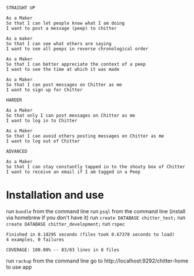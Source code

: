 
```
STRAIGHT UP

As a Maker
So that I can let people know what I am doing  
I want to post a message (peep) to chitter

As a maker
So that I can see what others are saying  
I want to see all peeps in reverse chronological order

As a Maker
So that I can better appreciate the context of a peep
I want to see the time at which it was made

As a Maker
So that I can post messages on Chitter as me
I want to sign up for Chitter

HARDER

As a Maker
So that only I can post messages on Chitter as me
I want to log in to Chitter

As a Maker
So that I can avoid others posting messages on Chitter as me
I want to log out of Chitter

ADVANCED

As a Maker
So that I can stay constantly tapped in to the shouty box of Chitter
I want to receive an email if I am tagged in a Peep
```

# Installation and use

run `bundle` from the command line
run `psql` from the command line (install via homebrew if you don't have it)
run `create DATABASE chitter_test;`
run `create DATABASE chitter_development;`
run `rspec`

```
Finished in 0.18295 seconds (files took 0.67378 seconds to load)
4 examples, 0 failures

COVERAGE: 100.00% -- 83/83 lines in 8 files
```
run `rackup` from the command line
go to http://localhost:9292/chitter-home to use app
